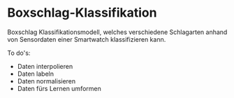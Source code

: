 # Boxschlag-Klassifikation
Boxschlag Klassifikationsmodell, welches verschiedene Schlagarten anhand von Sensordaten einer Smartwatch klassifizieren kann. 

To do's:
- Daten interpolieren
- Daten labeln
- Daten normalisieren
- Daten fürs Lernen umformen
